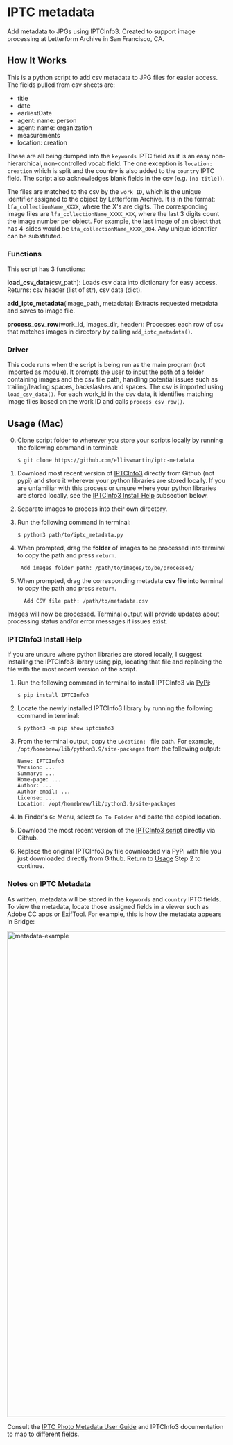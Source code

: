 # IPTC metadata
Add metadata to JPGs using IPTCInfo3. Created to support image processing at Letterform Archive in San Francisco, CA. 

## How It Works
This is a python script to add csv metadata to JPG files for easier access. The fields pulled from csv sheets are:

- title
- date
- earliestDate
- agent: name: person
- agent: name: organization
- measurements
- location: creation

These are all being dumped into the `keywords` IPTC field as it is an easy non-hierarchical, non-controlled vocab field. The one exception is `location: creation` which is split and the country is also added to the `country` IPTC field. The script also acknowledges blank fields in the csv (e.g. `[no title]`).

The files are matched to the csv by the `work ID`, which is the unique identifier assigned to the object by Letterform Archive. It is in the format: `lfa_collectionName_XXXX`, where the X's are digits. The corresponding image files are `lfa_collectionName_XXXX_XXX`, where the last 3 digits count the image number per object. For example, the last image of an object that has 4-sides would be `lfa_collectionName_XXXX_004`. Any unique identifier can be substituted. 

### Functions
This script has 3 functions: 

**load_csv_data**(csv_path): Loads csv data into dictionary for easy access. Returns: csv header (list of str), csv data (dict). 

**add_iptc_metadata**(image_path, metadata): Extracts requested metadata and saves to image file.

**process_csv_row**(work_id, images_dir, header): Processes each row of csv that matches images in directory by calling `add_iptc_metadata()`. 

### Driver
This code runs when the script is being run as the main program (not imported as module). It prompts the user to input the path of a folder containing images and the csv file path, handling potential issues such as trailing/leading spaces, backslashes and spaces. The csv is imported using `load_csv_data()`. For each work_id in the csv data, it identifies matching image files based on the work ID and calls `process_csv_row()`.

## Usage (Mac) 
0. Clone script folder to wherever you store your scripts locally by running the following command in terminal: 

       $ git clone https://github.com/elliswmartin/iptc-metadata
 
1. Download most recent version of [IPTCInfo3](https://github.com/james-see/iptcinfo3/blob/master/iptcinfo3.py) directly from Github (not pypi) and store it wherever your python libraries are stored locally. If you are unfamiliar with this process or unsure where your python libraries are stored locally, see the [IPTCInfo3 Install Help](#iptcinfo3-install-help) subsection below.  
2. Separate images to process into their own directory.
3. Run the following command in terminal:

       $ python3 path/to/iptc_metadata.py

4. When prompted, drag the **folder** of images to be processed into terminal to copy the path and press `return`.

        Add images folder path: /path/to/images/to/be/processed/

5. When prompted, drag the corresponding metadata **csv file** into terminal to copy the path and press `return`.

         Add CSV file path: /path/to/metadata.csv

Images will now be processed. Terminal output will provide updates about processing status and/or error messages if issues exist. 

### IPTCInfo3 Install Help
If you are unsure where python libraries are stored locally, I suggest installing the IPTCInfo3 library using pip, locating that file and replacing the file with the most recent version of the script. 

1. Run the following command in terminal to install IPTCInfo3 via [PyPi](https://pypi.org/project/IPTCInfo3/):

       $ pip install IPTCInfo3

2. Locate the newly installed IPTCInfo3 library by running the following command in terminal:

       $ python3 -m pip show iptcinfo3

3. From the terminal output, copy the `Location: ` file path. For example, `/opt/homebrew/lib/python3.9/site-packages` from the following output:

       Name: IPTCInfo3
       Version: ...
       Summary: ...
       Home-page: ...
       Author: ...
       Author-email: ...
       License: ...
       Location: /opt/homebrew/lib/python3.9/site-packages

4. In Finder's `Go` Menu, select `Go To Folder` and paste the copied location. 



5. Download the most recent version of the [IPTCInfo3 script](https://github.com/james-see/iptcinfo3/blob/master/iptcinfo3.py) directly via Github.

6. Replace the original IPTCInfo3.py file downloaded via PyPi with file you just downloaded directly from Github. Return to [Usage](#usage) Step 2 to continue. 

### Notes on IPTC Metadata 
As written, metadata will be stored in the `keywords` and `country` IPTC fields. To view the metadata, locate those assigned fields in a viewer such as Adobe CC apps or ExifTool. For example, this is how the metadata appears in Bridge: 

<img width="1118" alt="metadata-example" src="https://github.com/elliswmartin/iptc-metadata/assets/54450015/c13d44d8-7aca-4bd1-b5b9-41a2a9713ef5">

Consult the [IPTC Photo Metadata User Guide](https://www.iptc.org/std/photometadata/documentation/userguide/) and IPTCInfo3 documentation to map to different fields.  


